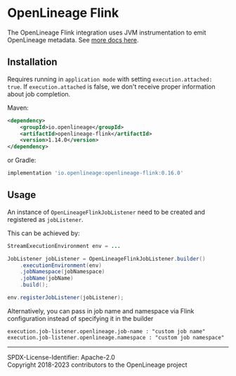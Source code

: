# OpenLineage Flink

The OpenLineage Flink integration uses JVM instrumentation to emit OpenLineage metadata.
See [more docs here](https://openlineage.io/docs/integrations/flink).

## Installation

Requires running in `application mode` with setting `execution.attached: true`.
If `execution.attached` is false, we don't receive proper information about job completion.

Maven:

```xml
<dependency>
    <groupId>io.openlineage</groupId>
    <artifactId>openlineage-flink</artifactId>
    <version>1.14.0</version>
</dependency>
```

or Gradle:

```groovy
implementation 'io.openlineage:openlineage-flink:0.16.0'
```

## Usage 

An instance of `OpenLineageFlinkJobListener` need to be created and registered as `jobListener`. 

This can be achieved by: 
```java
StreamExecutionEnvironment env = ...

JobListener jobListener = OpenLineageFlinkJobListener.builder()
    .executionEnvironment(env)
    .jobNamespace(jobNamespace)
    .jobName(jobName)
    .build();

env.registerJobListener(jobListener);
```

Alternatively, you can pass in job name and namespace via Flink configuration instead of specifying it in the builder

```
execution.job-listener.openlineage.job-name : "custom job name"
execution.job-listener.openlineage.namespace : "custom job namespace"
```


----
SPDX-License-Identifier: Apache-2.0\
Copyright 2018-2023 contributors to the OpenLineage project